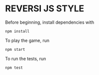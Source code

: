# REVERSI JS STYLE

Before beginning, install dependencies with

```
npm install
```

To play the game, run

    npm start

To run the tests, run

    npm test
